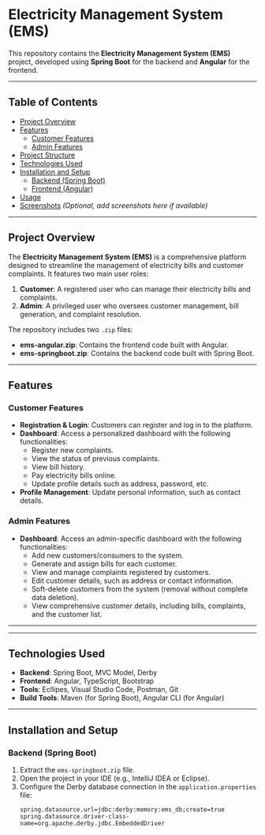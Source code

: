 # Electricity Management System (EMS)

This repository contains the **Electricity Management System (EMS)** project, developed using **Spring Boot** for the backend and **Angular** for the frontend.

---

## Table of Contents
- [Project Overview](#project-overview)
- [Features](#features)
  - [Customer Features](#customer-features)
  - [Admin Features](#admin-features)
- [Project Structure](#project-structure)
- [Technologies Used](#technologies-used)
- [Installation and Setup](#installation-and-setup)
  - [Backend (Spring Boot)](#backend-spring-boot)
  - [Frontend (Angular)](#frontend-angular)
- [Usage](#usage)
- [Screenshots](#screenshots) *(Optional, add screenshots here if available)*

---

## Project Overview

The **Electricity Management System (EMS)** is a comprehensive platform designed to streamline the management of electricity bills and customer complaints. It features two main user roles:
1. **Customer**: A registered user who can manage their electricity bills and complaints.
2. **Admin**: A privileged user who oversees customer management, bill generation, and complaint resolution.

The repository includes two `.zip` files:
- **ems-angular.zip**: Contains the frontend code built with Angular.
- **ems-springboot.zip**: Contains the backend code built with Spring Boot.

---

## Features

### Customer Features
- **Registration & Login**: Customers can register and log in to the platform.
- **Dashboard**: Access a personalized dashboard with the following functionalities:
  - Register new complaints.
  - View the status of previous complaints.
  - View bill history.
  - Pay electricity bills online.
  - Update profile details such as address, password, etc.
- **Profile Management**: Update personal information, such as contact details.

### Admin Features
- **Dashboard**: Access an admin-specific dashboard with the following functionalities:
  - Add new customers/consumers to the system.
  - Generate and assign bills for each customer.
  - View and manage complaints registered by customers.
  - Edit customer details, such as address or contact information.
  - Soft-delete customers from the system (removal without complete data deletion).
  - View comprehensive customer details, including bills, complaints, and the customer list.

---


---

## Technologies Used

- **Backend**: Spring Boot, MVC Model, Derby
- **Frontend**: Angular, TypeScript, Bootstrap
- **Tools**: Ecllipes, Visual Studio Code, Postman, Git
- **Build Tools**: Maven (for Spring Boot), Angular CLI (for Angular)

---

## Installation and Setup

### Backend (Spring Boot)
1. Extract the `ems-springboot.zip` file.
2. Open the project in your IDE (e.g., IntelliJ IDEA or Eclipse).
3. Configure the Derby database connection in the `application.properties` file:
   ```properties
   spring.datasource.url=jdbc:derby:memory:ems_db;create=true
   spring.datasource.driver-class-name=org.apache.derby.jdbc.EmbeddedDriver
 

